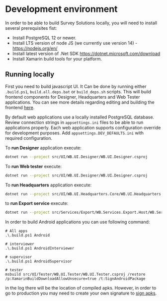 # Development environment

In order to be able to build Survey Solutions locally, you will need to install several prerequisites fist:

- Install PostgreSQL 12 or newer.
- Install LTS version of node JS (we currently use version 14) - https://nodejs.org/en/
- Install latest version of .Net SDK https://dotnet.microsoft.com/download
- Install Xamarin build tools for your platform.

## Running locally

First you need to build javascript UI. It Can be done by running either `.build.ps1`, `build.all.deps.bat` or `build_deps.sh` scripts.
This will build frontend components for Designer, Headquarters and Web Tester applications. You can see more details regarding editing and building the frontend
[here](docs/development/frontend.md).

By default web applications use a locally installed PostgreSQL database. Review connection strings in `appsettings.ini` files to be able to run applications properly.
Each web application supports configuration override for development purposes. Add `appsettings.DEV_DEFAULTS.ini` with required configuration.

To **run Designer** application execute:

``` sh
dotnet run --project src/UI/WB.UI.Designer/WB.UI.Designer.csproj
````

To **run Web tester** execute:

``` sh
dotnet run --project src/UI/WB.UI.Designer/WB.UI.Designer.csproj
```

To **run Headquarters** application execute:

``` sh
dotnet run --project src/UI/WB.UI.Headquarters.Core/WB.UI.Headquarters.csproj
```

to **run Export service** execute:

``` sh
dotnet run --project src/Services/Export/WB.Services.Export.Host/WB.Services.Export.Host.csproj
```

In order to build Android applications you can use following command:

``` pwsh
# All apps
.\.build.ps1 Android

# interviewer
.\.build.ps1 AndroidInterviewer

# supervisor
.\.build.ps1 AndroidSupervisor

# tester
msbuild src/UI/Tester/WB.UI.Tester/WB.UI.Tester.csproj /restore /p:XamarinBuildDownloadAllowUnsecure=true /t:SignAndroidPackage
```

in the log there will be the location of compiled apks. However, in order to go to production you may need to create your own signature to [sign apks](https://docs.microsoft.com/en-us/xamarin/android/deploy-test/signing/).
